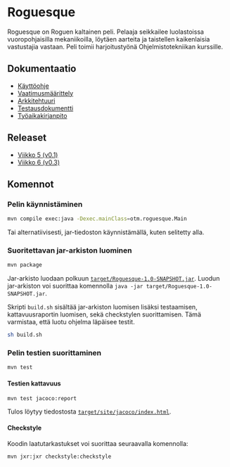 # Roguesque
Roguesque on Roguen kaltainen peli. Pelaaja seikkailee luolastoissa
vuoropohjaisilla mekaniikoilla, löytäen aarteita ja taistellen
kaikenlaisia vastustajia vastaan. Peli toimii harjoitustyönä
Ohjelmistotekniikan kurssille.

## Dokumentaatio
- [Käyttöohje](dokumentaatio/manual.md)
- [Vaatimusmäärittely](dokumentaatio/vaatimusmaarittely.md)
- [Arkkitehtuuri](dokumentaatio/arkkitehtuuri.md)
- [Testausdokumentti](dokumentaatio/testaus.md)
- [Työaikakirjanpito](dokumentaatio/tuntikirjanpito.md)

## Releaset
- [Viikko 5 (v0.1)](https://github.com/pcjens/otm-roguesque/releases/tag/v0.1)
- [Viikko 6 (v0.3)](https://github.com/pcjens/otm-roguesque/releases/tag/v0.3)

## Komennot
### Pelin käynnistäminen
```sh
mvn compile exec:java -Dexec.mainClass=otm.roguesque.Main
```
Tai alternatiivisesti, jar-tiedoston käynnistämällä, kuten selitetty
alla.

### Suoritettavan jar-arkiston luominen
```sh
mvn package
```
Jar-arkisto luodaan polkuun
[`target/Roguesque-1.0-SNAPSHOT.jar`](target/Roguesque-1.0-SNAPSHOT.jar). Luodun
jar-arkiston voi suorittaa komennolla `java -jar
target/Roguesque-1.0-SNAPSHOT.jar`.

Skripti `build.sh` sisältää jar-arkiston luomisen lisäksi testaamisen,
kattavuusraportin luomisen, sekä checkstylen suorittamisen. Tämä
varmistaa, että luotu ohjelma läpäisee testit.
```sh
sh build.sh
```

### Pelin testien suorittaminen
```sh
mvn test
```

#### Testien kattavuus
```sh
mvn test jacoco:report
```
Tulos löytyy tiedostosta
[`target/site/jacoco/index.html`](target/site/jacoco/index.html).

#### Checkstyle
Koodin laatutarkastukset voi suorittaa seuraavalla komennolla:
```sh
mvn jxr:jxr checkstyle:checkstyle
```
